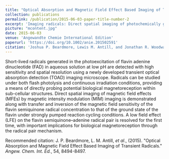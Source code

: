 ```yaml
---
title: "Optical Absorption and Magnetic Field Effect Based Imaging of Transient Radicals"
collection: publications
permalink: /publication/2015-06-03-paper-title-number-2
excerpt: 'Imaging radicals: Direct spatial imaging of photochemically generated transient radicals with high sensitivity and sub-micrometer resolution is demonstrated for the photoexcited electron transfer reaction of flavin adenine dinucleotide along with selective imaging of magnetic field sensitive spin-correlated radical pairs. A low field effect on this photoreaction is clearly resolved with important implications for biological magnetoreception.'
picture: "mcontent.jpg"
date: 2015-06-03
venue: 'Angewandte Chemie International Edition'
paperurl: 'https://doi.org/10.1002/anie.201502591'
citation: 'Joshua P. Beardmore, Lewis M. Antill, and Jonathan R. Woodward, (2015). &quot;Optical Absorption and Magnetic Field Effect Based Imaging of Transient Radicals.&quot; <i>Angewandte Chemie International Edition</i>. 54, 8494-8497.'
---
```

Short-lived radicals generated in the photoexcitation of flavin adenine dinucleotide (FAD) in aqueous solution at low pH are detected with high sensitivity and spatial resolution using a newly developed transient optical absorption detection (TOAD) imaging microscope. Radicals can be studied under both flash photolysis and continuous irradiation conditions, providing a means of directly probing potential biological magnetoreception within sub-cellular structures. Direct spatial imaging of magnetic field effects (MFEs) by magnetic intensity modulation (MIM) imaging is demonstrated along with transfer and inversion of the magnetic field sensitivity of the flavin semiquinone radical concentration to that of the ground state of the flavin under strongly pumped reaction cycling conditions. A low field effect (LFE) on the flavin semiquinone–adenine radical pair is resolved for the first time, with important implications for biological magnetoreception through the radical pair mechanism.

Recommended citation: J. P. Beardmore, L. M. Antill, <i>et al</i>., (2015). "Optical Absorption and Magnetic Field Effect Based Imaging of Transient Radicals." <i>Angew. Chem. Int. Ed.</i>, 54, 8494-8497.